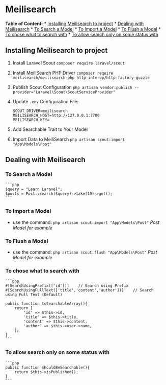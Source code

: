 # Meilisearch

**Table of Content:**
    * [Installing Meilisearch to project](#installing-meilisearch-to-project)
    * [Dealing with Meilisearch](#dealing-with-meilisearch)
		* [To Search a Model](#to-search-a-model)
		* [To Import a Model](#to-import-a-model)
		* [To Flush a Model](#to-flush-a-model)
		* [To chose what to search with](#to-chose-what-to-search-with)
		* [To allow search only on some status with](#to-allow-search-only-on-some-status-with)

## Installing Meilisearch to project
1. Install Laravel Scout `composer require laravel/scout`
		
2. Install MeiliSearch PHP Driver `composer require meilisearch/meilisearch-php http-interop/http-factory-guzzle`
		
3. Publish Scout Configuration `php artisan vendor:publish --provider="Laravel\Scout\ScoutServiceProvider"`
		
4. Update `.env` Configuration File:
	```
	SCOUT_DRIVER=meilisearch
	MEILISEARCH_HOST=http://127.0.0.1:7700
	MEILISEARCH_KEY=
	```

5. Add Searchable Trait to Your Model
	
6. Import Data to MeiliSearch `php artisan scout:import "App\Models\Post"`

## Dealing with Meilisearch	

### To Search a Model
	```php
	$query = "Learn Laravel";
	$posts = Post::search($query)->take(10)->get();
	```

### To Import a Model 
- use the command: `php artisan scout:import "App\Models\Post"` *Post Model for example*

### To Flush a Model
- use the command: `php artisan scout:flush "App\Models\Post"` *Post Model for example*
	
### To chose what to search with
	```php
	#[SearchUsingPrefix(['id'])]	// Search using Prefix
    #[SearchUsingFullText(['title','content','author'])]	// Search using Full Text (Default)

    public function toSearchableArray(){
        return [
            'id' => $this->id, 
            'title' => $this->title, 
            'content' => $this->content,
            'author' => $this->user->name,
        ];
    }
	```

### To allow search only on some status with
	```php
	public function shouldBeSearchable(){
        return $this->isPublished();
    }
	```